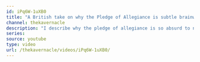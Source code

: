 ```yaml
---
id: iPq6W-1uXB0
title: "A British take on why the Pledge of Allegiance is subtle brainwashing"
channel: thekavernacle
description: "I describe why the pledge of allegiance is so absurd to non-Americans and how it has created groups of people who are unwilling to see the bad America does in the world."
series:
source: youtube
type: video
url: /thekavernacle/videos/iPq6W-1uXB0/
---
```

